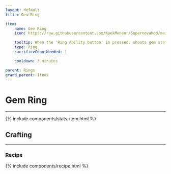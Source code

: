 ```yaml
---
layout: default
title: Gem Ring

item:
    name: Gem Ring
    icon: https://raw.githubusercontent.com/KoekMeneer/SupernovaMod/main/Content/Items/Rings/GemRing.png

    tooltip: When the 'Ring Ability button' is pressed, shoots gem staff projeciltes at the mouse position.
    type: Ring
    sacrificeCountNeeded: 1

    cooldown: 3 minutes

parent: Rings
grand_parent: Items
---
```


# Gem Ring
---
{% include components/stats-item.html %}

## Crafting
---
### Recipe
{% include components/recipe.html %}